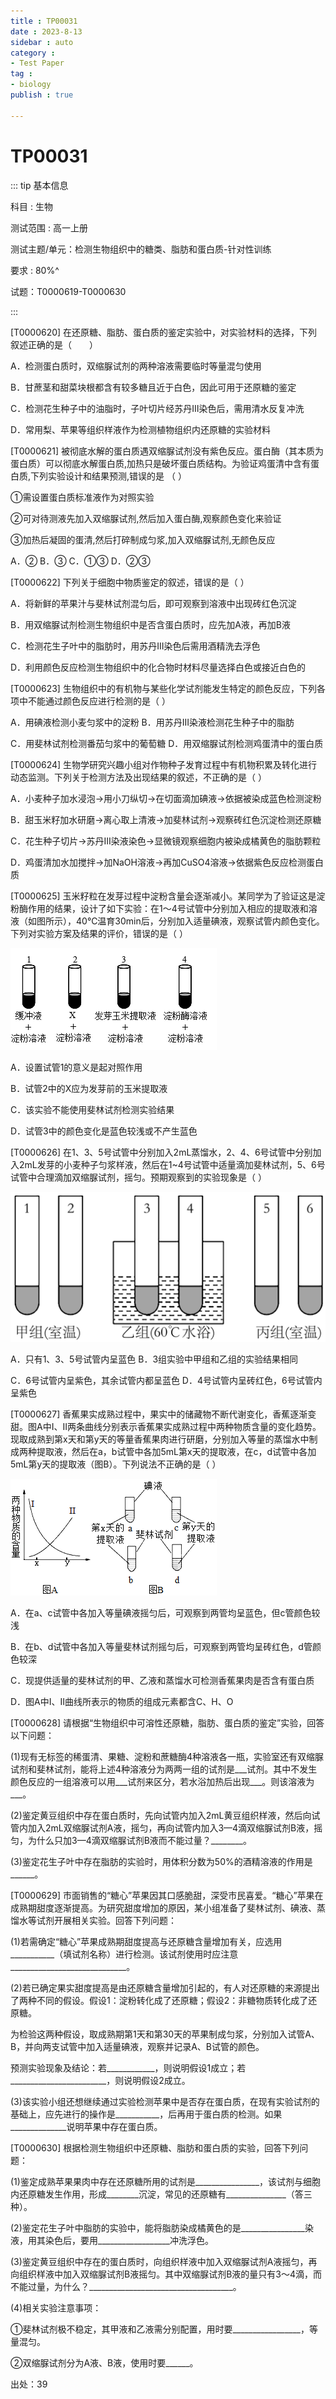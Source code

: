 ```yaml
---
title : TP00031
date : 2023-8-13
sidebar : auto
category : 
- Test Paper
tag : 
- biology
publish : true

---
```

# TP00031

::: tip 基本信息

科目 : 生物

测试范围 : 高一上册

测试主题/单元：检测生物组织中的糖类、脂肪和蛋白质-针对性训练

要求 : 80%^

试题：T0000619-T0000630

::: 



[T0000620] 在还原糖、脂肪、蛋白质的鉴定实验中，对实验材料的选择，下列叙述正确的是（　　）

A．检测蛋白质时，双缩脲试剂的两种溶液需要临时等量混匀使用

B．甘蔗茎和甜菜块根都含有较多糖且近于白色，因此可用于还原糖的鉴定

C．检测花生种子中的油脂时，子叶切片经苏丹Ⅲ染色后，需用清水反复冲洗

D．常用梨、苹果等组织样液作为检测植物组织内还原糖的实验材料

[T0000621] 被彻底水解的蛋白质遇双缩脲试剂没有紫色反应。蛋白酶（其本质为蛋白质）可以彻底水解蛋白质,加热只是破坏蛋白质结构。为验证鸡蛋清中含有蛋白质,下列实验设计和结果预测,错误的是  （  ）

①需设置蛋白质标准液作为对照实验

②可对待测液先加入双缩脲试剂,然后加入蛋白酶,观察颜色变化来验证

③加热后凝固的蛋清,然后打碎制成匀浆,加入双缩脲试剂,无颜色反应

A．②	B．③	C．①③	D．②③

[T0000622] 下列关于细胞中物质鉴定的叙述，错误的是（  ）

A．将新鲜的苹果汁与斐林试剂混匀后，即可观察到溶液中出现砖红色沉淀

B．用双缩脲试剂检测生物组织中是否含蛋白质时，应先加A液，再加B液

C．检测花生子叶中的脂肪时，用苏丹III染色后需用酒精洗去浮色

D．利用颜色反应检测生物组织中的化合物时材料尽量选择白色或接近白色的

[T0000623] 生物组织中的有机物与某些化学试剂能发生特定的颜色反应，下列各项中不能通过颜色反应进行检测的是（  ）

A．用碘液检测小麦匀浆中的淀粉	B．用苏丹III染液检测花生种子中的脂肪

C．用斐林试剂检测番茄匀浆中的葡萄糖	D．用双缩脲试剂检测鸡蛋清中的蛋白质

[T0000624] 生物学研究兴趣小组对作物种子发育过程中有机物积累及转化进行动态监测。下列关于检测方法及出现结果的叙述，不正确的是（  ）

A．小麦种子加水浸泡→用小刀纵切→在切面滴加碘液→依据被染成蓝色检测淀粉

B．甜玉米籽加水研磨→离心取上清液→加斐林试剂→观察砖红色沉淀检测还原糖

C．花生种子切片→苏丹III染液染色→显微镜观察细胞内被染成橘黄色的脂肪颗粒

D．鸡蛋清加水加搅拌→加NaOH溶液→再加CuSO4溶液→依据紫色反应检测蛋白质

[T0000625] 玉米籽粒在发芽过程中淀粉含量会逐渐减小。某同学为了验证这是淀粉酶作用的结果，设计了如下实验：在1～4号试管中分别加入相应的提取液和溶液（如图所示），40℃温育30min后，分别加入适量碘液，观察试管内颜色变化。下列对实验方案及结果的评价，错误的是（  ）

![T0000625-1](./img/T0000625-1.png)

A．设置试管1的意义是起对照作用

B．试管2中的X应为发芽前的玉米提取液

C．该实验不能使用斐林试剂检测实验结果

D．试管3中的颜色变化是蓝色较浅或不产生蓝色

[T0000626] 在1、3、5号试管中分别加入2mL蒸馏水，2、4、6号试管中分别加入2mL发芽的小麦种子匀浆样液，然后在1~4号试管中适量滴加斐林试剂，5、6号试管中合理滴加双缩脲试剂，摇匀。预期观察到的实验现象是（  ）

![T0000626-1](./img/T0000626-1.png)

A．只有1、3、5号试管内呈蓝色	B．3组实验中甲组和乙组的实验结果相同

C．6号试管内呈紫色，其余试管内都呈蓝色	D．4号试管内呈砖红色，6号试管内呈紫色

[T0000627] 香蕉果实成熟过程中，果实中的储藏物不断代谢变化，香蕉逐渐变甜。图A中Ⅰ、Ⅱ两条曲线分别表示香蕉果实成熟过程中两种物质含量的变化趋势。现取成熟到第x天和第y天的等量香蕉果肉进行研磨，分别加入等量的蒸馏水中制成两种提取液，然后在a，b试管中各加5mL第x天的提取液，在c，d试管中各加5mL第y天的提取液（图B）。下列说法不正确的是（  ）

![T0000627-1](./img/T0000627-1.png)

A．在a、c试管中各加入等量碘液摇匀后，可观察到两管均呈蓝色，但c管颜色较浅

B．在b、d试管中各加入等量斐林试剂摇匀后，可观察到两管均呈砖红色，d管颜色较深

C．现提供适量的斐林试剂的甲、乙液和蒸馏水可检测香蕉果肉是否含有蛋白质

D．图A中I、Ⅱ曲线所表示的物质的组成元素都含C、H、O

[T0000628] 请根据“生物组织中可溶性还原糖，脂肪、蛋白质的鉴定”实验，回答以下问题：

(1)现有无标签的稀蛋清、果糖、淀粉和蔗糖酶4种溶液各一瓶，实验室还有双缩脲试剂和斐林试剂，能将上述4种溶液分为两两一组的试剂是___试剂。其中不发生颜色反应的一组溶液可以用___试剂来区分，若水浴加热后出现___。则该溶液为___。

(2)鉴定黄豆组织中存在蛋白质时，先向试管内加入2mL黄豆组织样液，然后向试管内加入2mL双缩脲试剂A液，摇匀，再向试管内加入3—4滴双缩脲试剂B液，摇匀，为什么只加3—4滴双缩脲试剂B液而不能过量？________。

(3)鉴定花生子叶中存在脂肪的实验时，用体积分数为50%的酒精溶液的作用是______。

[T0000629] 市面销售的“糖心”苹果因其口感脆甜，深受市民喜爱。“糖心”苹果在成熟期甜度逐渐提高。为研究甜度增加的原因，某小组准备了斐林试剂、碘液、蒸馏水等试剂开展相关实验。回答下列问题：

(1)若需确定“糖心”苹果成熟期甜度提高与还原糖含量增加有关，应选用___________（填试剂名称）进行检测。该试剂使用时应注意_____________________________。

(2)若已确定果实甜度提高是由还原糖含量增加引起的，有人对还原糖的来源提出了两种不同的假设。假设1：淀粉转化成了还原糖；假设2：非糖物质转化成了还原糖。

为检验这两种假设，取成熟期第1天和第30天的苹果制成匀浆，分别加入试管A、B，并向两支试管中加入适量碘液，观察并记录A、B试管的颜色。

预测实验现象及结论：若____________，则说明假设1成立；若________________________，则说明假设2成立。

(3)该实验小组还想继续通过实验检测苹果中是否存在蛋白质，在现有实验试剂的基础上，应先进行的操作是___________，后再用于蛋白质的检测。如果______________说明苹果中存在蛋白质。

[T0000630] 根据检测生物组织中还原糖、脂肪和蛋白质的实验，回答下列问题：

(1)鉴定成熟苹果果肉中存在还原糖所用的试剂是________________，该试剂与细胞内还原糖发生作用，形成________沉淀，常见的还原糖有_______________（答三种）。

(2)鉴定花生子叶中脂肪的实验中，能将脂肪染成橘黄色的是________________染液，用其染色后，要用__________________冲洗浮色。

(3)鉴定黄豆组织中存在的蛋白质时，向组织样液中加入双缩脲试剂A液摇匀，再向组织样液中加入双缩脲试剂B液摇匀。其中双缩脲试剂B液的量只有3～4滴，而不能过量，为什么？____________________________________。

(4)相关实验注意事项：

①斐林试剂极不稳定，其甲液和乙液需分别配置，用时要_________________，等量混匀。

②双缩脲试剂分为A液、B液，使用时要______。


出处：39
